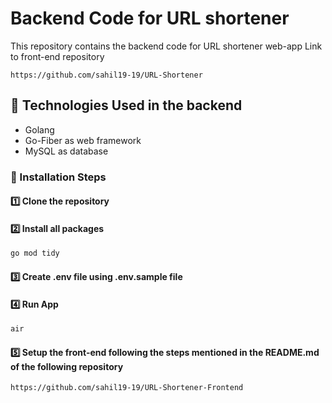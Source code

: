 #  Backend Code for URL shortener

This repository contains the backend code for URL shortener web-app
Link to front-end repository
```
https://github.com/sahil19-19/URL-Shortener
```

## 📌 Technologies Used in the backend

-  Golang
-  Go-Fiber as web framework
-  MySQL as database


### 📌 Installation Steps

#### **1️⃣  Clone the repository**

#### **2️⃣  Install all packages**

```bash
go mod tidy
```

#### **3️⃣ Create .env file using .env.sample file**

#### **4️⃣ Run App**

```bash
air
```

#### **5️⃣ Setup the front-end following the steps mentioned in the README.md of the following repository**

```bash
https://github.com/sahil19-19/URL-Shortener-Frontend
```
